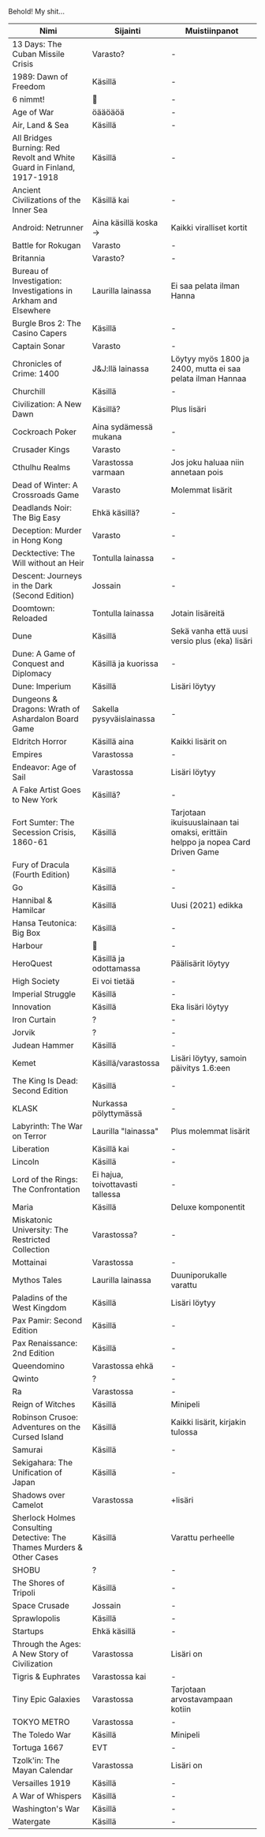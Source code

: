 Behold! My shit...

|Nimi|Sijainti|Muistiinpanot|
|-|-|-|
|13 Days: The Cuban Missile Crisis|Varasto?|-|
|1989: Dawn of Freedom|Käsillä|-|
|6 nimmt!|:shrug:|-|
|Age of War|öääöäöä|-|
|Air, Land & Sea|Käsillä|-|
|All Bridges Burning: Red Revolt and White Guard in Finland, 1917-1918|Käsillä|-|
|Ancient Civilizations of the Inner Sea|Käsillä kai|-|
|Android: Netrunner|Aina käsillä koska ->|Kaikki viralliset kortit|
|Battle for Rokugan|Varasto|-|
|Britannia|Varasto?|-|
|Bureau of Investigation: Investigations in Arkham and Elsewhere|Laurilla lainassa|Ei saa pelata ilman Hanna|
|Burgle Bros 2: The Casino Capers|Käsillä|-|
|Captain Sonar|Varasto|-|
|Chronicles of Crime: 1400|J&J:llä lainassa|Löytyy myös 1800 ja 2400, mutta ei saa pelata ilman Hannaa|
|Churchill|Käsillä|-|
|Civilization: A New Dawn|Käsillä?|Plus lisäri|
|Cockroach Poker|Aina sydämessä mukana|-|
|Crusader Kings|Varasto|-|
|Cthulhu Realms|Varastossa varmaan|Jos joku haluaa niin annetaan pois|
|Dead of Winter: A Crossroads Game|Varasto|Molemmat lisärit|
|Deadlands Noir: The Big Easy|Ehkä käsillä?|-|
|Deception: Murder in Hong Kong|Varasto|-|
|Decktective: The Will without an Heir|Tontulla lainassa|-|
|Descent: Journeys in the Dark (Second Edition)|Jossain|-|
|Doomtown: Reloaded|Tontulla lainassa|Jotain lisäreitä|
|Dune|Käsillä|Sekä vanha että uusi versio plus (eka) lisäri|
|Dune: A Game of Conquest and Diplomacy|Käsillä ja kuorissa|-|
|Dune: Imperium|Käsillä|Lisäri löytyy|
|Dungeons & Dragons: Wrath of Ashardalon Board Game|Sakella pysyväislainassa|-|
|Eldritch Horror|Käsillä aina|Kaikki lisärit on|
|Empires|Varastossa|-|
|Endeavor: Age of Sail|Varastossa|Lisäri löytyy|
|A Fake Artist Goes to New York|Käsillä?|-|
|Fort Sumter: The Secession Crisis, 1860-61|Käsillä|Tarjotaan ikuisuuslainaan tai omaksi, erittäin helppo ja nopea Card Driven Game|
|Fury of Dracula (Fourth Edition)|Käsillä|-|
|Go|Käsillä|-|
|Hannibal & Hamilcar|Käsillä|Uusi (2021) edikka|
|Hansa Teutonica: Big Box|Käsillä|-|
|Harbour|:shrug:|-|
|HeroQuest|Käsillä ja odottamassa|Päälisärit löytyy|
|High Society|Ei voi tietää|-|
|Imperial Struggle|Käsillä|-|
|Innovation|Käsillä|Eka lisäri löytyy|
|Iron Curtain|?|-|
|Jorvik|?|-|
|Judean Hammer|Käsillä|-|
|Kemet|Käsillä/varastossa|Lisäri löytyy, samoin päivitys 1.6:een|
|The King Is Dead: Second Edition|Käsillä|-|
|KLASK|Nurkassa pölyttymässä|-|
|Labyrinth: The War on Terror|Laurilla "lainassa"|Plus molemmat lisärit|
|Liberation|Käsillä kai|-|
|Lincoln|Käsillä|-|
|Lord of the Rings: The Confrontation|Ei hajua, toivottavasti tallessa|-|
|Maria|Käsillä|Deluxe komponentit|
|Miskatonic University: The Restricted Collection|Varastossa?|-|
|Mottainai|Varastossa|-|
|Mythos Tales|Laurilla lainassa|Duuniporukalle varattu|
|Paladins of the West Kingdom|Käsillä|Lisäri löytyy|
|Pax Pamir: Second Edition|Käsillä|-|
|Pax Renaissance: 2nd Edition|Käsillä|-|
|Queendomino|Varastossa ehkä|-|
|Qwinto|?|-|
|Ra|Varastossa|-|
|Reign of Witches|Käsillä|Minipeli|
|Robinson Crusoe: Adventures on the Cursed Island|Käsillä|Kaikki lisärit, kirjakin tulossa|
|Samurai|Käsillä|-|
|Sekigahara: The Unification of Japan|Käsillä|-
|Shadows over Camelot|Varastossa|+lisäri|
|Sherlock Holmes Consulting Detective: The Thames Murders & Other Cases|Käsillä|Varattu perheelle|
|SHOBU|?|-|
|The Shores of Tripoli|Käsillä|-|
|Space Crusade|Jossain|-|
|Sprawlopolis|Käsillä|-|
|Startups|Ehkä käsillä|-|
|Through the Ages: A New Story of Civilization|Varastossa|Lisäri on|
|Tigris & Euphrates|Varastossa kai|-|
|Tiny Epic Galaxies|Varastossa|Tarjotaan arvostavampaan kotiin|
|TOKYO METRO|Varastossa|-|
|The Toledo War|Käsillä|Minipeli|
|Tortuga 1667|EVT|-|
|Tzolk'in: The Mayan Calendar|Varastossa|Lisäri on|
|Versailles 1919|Käsillä|-|
|A War of Whispers|Käsillä|-|
|Washington's War|Käsillä|-|
|Watergate|Käsillä|-|
